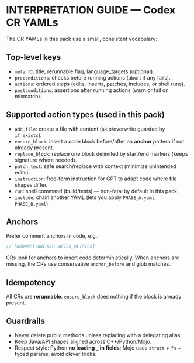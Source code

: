 # INTERPRETATION GUIDE — Codex CR YAMLs

The CR YAMLs in this pack use a small, consistent vocabulary:

## Top-level keys
- `meta`: id, title, rerunnable flag, language_targets (optional).
- `preconditions`: checks before running actions (abort if any fails).
- `actions`: ordered steps (edits, inserts, patches, includes, or shell runs).
- `postconditions`: assertions after running actions (warn or fail on mismatch).

## Supported action types (used in this pack)
- `add_file`: create a file with content (skip/overwrite guarded by `if_exists`).
- `ensure_block`: insert a code block before/after an **anchor** pattern if not already present.
- `replace_block`: replace one block delimited by start/end markers (keeps signature where needed).
- `patch_text`: safe search/replace with context (minimize unintended edits).
- `instruction`: free-form instruction for GPT to adapt code where file shapes differ.
- `run`: shell command (build/tests) — non-fatal by default in this pack.
- `include`: chain another YAML (lets you apply `PHASE_A.yaml`, `PHASE_B.yaml`).

## Anchors
Prefer comment anchors in code, e.g.:
```java
// [GROWNET:ANCHOR::AFTER_METRICS]
```
CRs look for anchors to insert code deterministically. When anchors are missing,
the CRs use conservative `anchor_before` and glob matches.

## Idempotency
All CRs are **rerunnable**. `ensure_block` does nothing if the block is already present.

## Guardrails
- Never delete public methods unless replacing with a delegating alias.
- Keep Java/API shapes aligned across C++/Python/Mojo.
- Respect style: Python **no leading `_` in fields**; Mojo uses `struct` + `fn` + typed params; avoid clever tricks.

